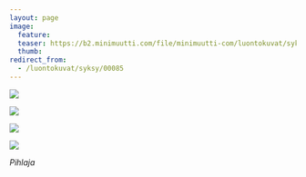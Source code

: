 ```yaml
---
layout: page
image:
  feature:
  teaser: https://b2.minimuutti.com/file/minimuutti-com/luontokuvat/syksy/3/DS39282-245px.jpg
  thumb:
redirect_from:
  - /luontokuvat/syksy/00085
---
```


![](https://b2.minimuutti.com/file/minimuutti-com/luontokuvat/syksy/3/DS39302-800px.jpg)

![](https://b2.minimuutti.com/file/minimuutti-com/luontokuvat/syksy/3/DS39278-800px.jpg)

![](https://b2.minimuutti.com/file/minimuutti-com/luontokuvat/syksy/3/DS39284-800px.jpg)

![](https://b2.minimuutti.com/file/minimuutti-com/luontokuvat/syksy/3/DS39282-800px.jpg)

*Pihlaja*
